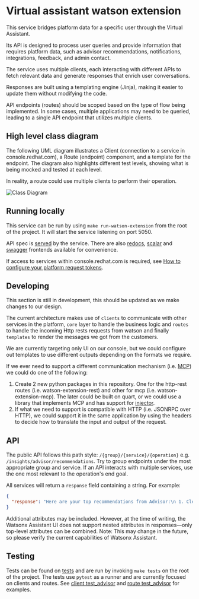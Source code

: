# Virtual assistant watson extension

This service bridges platform data for a specific user through the Virtual Assistant.

Its API is designed to process user queries and provide information that requires platform data, such as advisor
recommendations, notifications, integrations, feedback, and admin contact.

The service uses multiple clients, each interacting with different APIs to fetch relevant data and generate responses
that enrich user conversations.

Responses are built using a templating engine (Jinja), making it easier to update them without modifying the code.

API endpoints (routes) should be scoped based on the type of flow being implemented.
In some cases, multiple applications may need to be queried, leading to a single API endpoint that utilizes multiple clients.

## High level class diagram

The following UML diagram illustrates a Client (connection to a service in console.redhat.com), a Route (endpoint) component,
and a template for the endpoint.
The diagram also highlights different test levels, showing what is being mocked and tested at each level.

In reality, a route could use multiple clients to perform their operation.

![Class Diagram](/docs/diagrams/watson-extension-high-level-class.mermaid)

## Running locally

This service can be run by using `make run-watson-extension` from the root of the project. It will start the service
listening on port 5050.

API spec is [served](http://127.0.0.1:5050/api/virtual-assistant-watson-extension/v2/openapi.json) by the service.
There are also [redocs](http://127.0.0.1:5050/redocs), [scalar](http://127.0.0.1:5050/scalar) and [swagger](http://127.0.0.1:5050/docs) frontends available for convenience.

If access to services within console.redhat.com is required, see 
[How to configure your platform request tokens](/docs/dev/how-to-configure-platform-request.md).

## Developing

This section is still in development, this should be updated as we make changes to our design.

The current architecture makes use of `clients` to communicate with other services in the platform, `core` layer to
handle the business logic and `routes` to handle the incoming Http rests requests from watson and finally
`templates` to render the messages we got from the customers.

We are currently targeting only UI on our console, but we could configure out templates to use different outputs
depending on the formats we require.

If we ever need to support a different communication mechanism (i.e. [MCP](https://modelcontextprotocol.io/introduction))
we could do one of the following:

1. Create 2 new python packages in this repository. One for the http-rest routes (i.e. watson-extension-rest)
   and other for mcp (i.e. watson-extension-mcp). The later could be built on quart, or we could use a library that implements
   MCP and has support for [injector](https://pypi.org/project/injector/).
2. If what we need to support is compatible with HTTP (i.e. JSONRPC over HTTP), we could support it in the same application
   by using the headers to decide how to translate the input and output of the request.

## API

The public API follows this path style: `/{group}/{service}/{operation}` e.g. `/insights/advisor/recommendations`.
Try to group endpoints under the most appropriate group and service. If an API interacts with multiple services,
use the one most relevant to the operation's end goal.

All services will return a `response` field containing a string. For example:

```json
{
  "response": "Here are your top recommendations from Advisor:\n 1. Clean your room.\n 2. Take out the trash.\n 3. Floss your teeth.\n"
}
```

Additional attributes may be included. However, at the time of writing, the Watsonx Assistant UI does not support nested attributes in responses—only top-level attributes can be combined.
Note: This may change in the future, so please verify the current capabilities of Watsonx Assistant.

## Testing
Tests can be found on [tests](/services/watson-extension/tests) and are run by invoking `make tests` on the root of the project. The tests
use `pytest` as a runner and are currently focused on clients and routes. See [client test_advisor](/services/watson-extension/tests/clients/insights/test_advisor.py)
and [route test_advisor](/services/watson-extension/tests/routes/insights/test_advisor.py) for examples.
